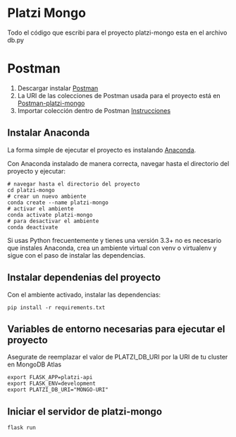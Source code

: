 # Platzi Mongo
Todo el código que escribi para el proyecto platzi-mongo
esta en el archivo db.py

# Postman
1. Descargar  instalar [Postman](https://www.getpostman.com/downloads/)
2. La URI de las colecciones de Postman usada para el proyecto está en [Postman-platzi-mongo](https://www.getpostman.com/collections/ffcbfb5c8d5cd2dc52d2)
3. Importar colección dentro de Postman [Instrucciones](https://learning.getpostman.com/docs/postman/collections/data_formats/#exporting-and-importing-postman-data)

## Instalar Anaconda 
La forma simple de ejecutar el proyecto es instalando [Anaconda](https://www.anaconda.com/distribution/).

Con Anaconda instalado de manera correcta, navegar hasta el directorio del proyecto
y ejecutar: 
```
# navegar hasta el directorio del proyecto
cd platzi-mongo
# crear un nuevo ambiente
conda create --name platzi-mongo
# activar el ambiente 
conda activate platzi-mongo
# para desactivar el ambiente
conda deactivate
```
Si usas Python frecuentemente y tienes una versión 3.3+ no es necesario que 
instales Anaconda, crea un ambiente virtual con venv o virtualenv y sigue con 
el paso de instalar las dependencias.
## Instalar dependenias del proyecto
Con el ambiente activado, instalar las dependencias:
```
pip install -r requirements.txt
```
## Variables de entorno necesarias para ejecutar el proyecto
Asegurate de reemplazar el valor de PLATZI_DB_URI por la URI de tu cluster en MongoDB Atlas
```
export FLASK_APP=platzi-api
export FLASK_ENV=development 
export PLATZI_DB_URI="MONGO-URI"
```

## Iniciar el servidor de platzi-mongo
```
flask run
```
